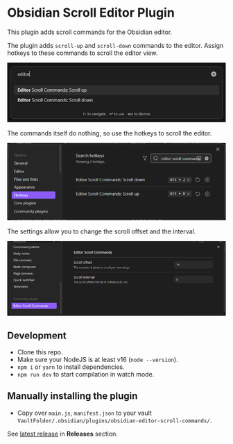 # Obsidian Scroll Editor Plugin

This plugin adds scroll commands for the Obsidian editor.

The plugin adds `scroll-up` and `scroll-down` commands to the editor. Assign hotkeys to these commands to
scroll the editor view.

![Editor Scroll Commands](media/editor-scroll-commands.png "Editor Scroll Commands")

The commands itself do nothing, so use the hotkeys to scroll the editor.

![Editor Scroll Commands Hotkeys](media/editor-scroll-commands-hotkeys.png "Editor Scroll Commands Hotkeys")

The settings allow you to change the scroll offset and the interval.

![Editor Scroll Commands Settings](media/editor-scroll-commands-settings.png "Editor Scroll Commands Settings")

## Development

- Clone this repo.
- Make sure your NodeJS is at least v16 (`node --version`).
- `npm i` or `yarn` to install dependencies.
- `npm run dev` to start compilation in watch mode.

## Manually installing the plugin

- Copy over `main.js`, `manifest.json` to your vault `VaultFolder/.obsidian/plugins/obsidian-editor-scroll-commands/`.

See [latest release](https://github.com/PhoSor/obsidian-editor-scroll-commands/releases/latest) in **Releases** section.
